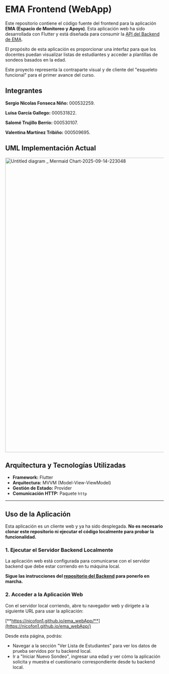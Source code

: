 # EMA Frontend (WebApp)

Este repositorio contiene el código fuente del frontend para la aplicación **EMA (Espacio de Monitoreo y Apoyo)**. Esta aplicación web ha sido desarrollada con Flutter y está diseñada para consumir la [API del Backend de EMA](https://github.com/Nicofon1/ema_backend).

El propósito de esta aplicación es proporcionar una interfaz para que los docentes puedan visualizar listas de estudiantes y acceder a plantillas de sondeos basados en la edad.

Este proyecto representa la contraparte visual y de cliente del "esqueleto funcional" para el primer avance del curso.

## Integrantes

**Sergio Nicolas Fonseca Niño:** 000532259.

**Luisa García Gallego:** 000531822.

**Salomé Trujillo Berrío:** 000530107.

**Valentina Martínez Tribiño:** 000509695.

## UML Implementación Actual

<img width="3840" height="934" alt="Untitled diagram _ Mermaid Chart-2025-09-14-223048" src="https://github.com/user-attachments/assets/139977e1-d63b-472a-8936-675dfbe346b4" />



## Arquitectura y Tecnologías Utilizadas

*   **Framework:** Flutter
*   **Arquitectura:** MVVM (Model-View-ViewModel)
*   **Gestión de Estado:** Provider
*   **Comunicación HTTP:** Paquete `http`

---

## Uso de la Aplicación

Esta aplicación es un cliente web y ya ha sido desplegada. **No es necesario clonar este repositorio ni ejecutar el código localmente para probar la funcionalidad.**


### 1. Ejecutar el Servidor Backend Localmente

La aplicación web está configurada para comunicarse con el servidor backend que debe estar corriendo en tu máquina local.

**Sigue las instrucciones del [repositorio del Backend](https://github.com/Nicofon1/ema_backend) para ponerlo en marcha.**


### 2. Acceder a la Aplicación Web

Con el servidor local corriendo, abre tu navegador web y dirígete a la siguiente URL para usar la aplicación:

[**https://nicofon1.github.io/ema_webApp/**](https://nicofon1.github.io/ema_webApp/)

Desde esta página, podrás:
*   Navegar a la sección "Ver Lista de Estudiantes" para ver los datos de prueba servidos por tu backend local.
*   Ir a "Iniciar Nuevo Sondeo", ingresar una edad y ver cómo la aplicación solicita y muestra el cuestionario correspondiente desde tu backend local.
